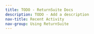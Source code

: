 ```yaml
---
title: TODO - ReturnSuite Docs
description: TODO - Add a description
nav-title: Recent Activity
nav-group: Using ReturnSuite
---
```

